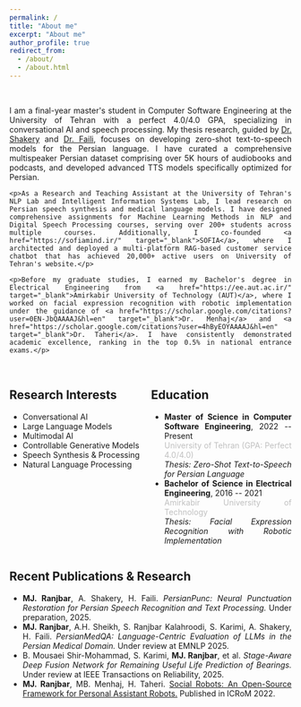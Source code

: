 ```yaml
---
permalink: /
title: "About me"
excerpt: "About me"
author_profile: true
redirect_from: 
  - /about/
  - /about.html
---
```

<br />
<div style="text-align: justify;">
    <p>I am a final-year master's student in Computer Software Engineering at the University of Tehran with a perfect 4.0/4.0 GPA, specializing in conversational AI and speech processing. My thesis research, guided by <a href="https://scholar.google.com/citations?user=E-QpN74AAAAJ&hl=en" target="_blank">Dr. Shakery</a> and <a href="https://scholar.google.se/citations?user=m5tCFEoAAAAJ&hl=en" target="_blank">Dr. Faili</a>, focuses on developing zero-shot text-to-speech models for the Persian language. I have curated a comprehensive multispeaker Persian dataset comprising over 5K hours of audiobooks and podcasts, and developed advanced TTS models specifically optimized for Persian.</p>
    
    <p>As a Research and Teaching Assistant at the University of Tehran's NLP Lab and Intelligent Information Systems Lab, I lead research on Persian speech synthesis and medical language models. I have designed comprehensive assignments for Machine Learning Methods in NLP and Digital Speech Processing courses, serving over 200+ students across multiple courses. Additionally, I co-founded <a href="https://sofiamind.ir/" target="_blank">SOFIA</a>, where I architected and deployed a multi-platform RAG-based customer service chatbot that has achieved 20,000+ active users on University of Tehran's website.</p>
    
    <p>Before my graduate studies, I earned my Bachelor's degree in Electrical Engineering from <a href="https://ee.aut.ac.ir/" target="_blank">Amirkabir University of Technology (AUT)</a>, where I worked on facial expression recognition with robotic implementation under the guidance of <a href="https://scholar.google.com/citations?user=0EN-JbQAAAAJ&hl=en" target="_blank">Dr. Menhaj</a> and <a href="https://scholar.google.com/citations?user=4hByEOYAAAAJ&hl=en" target="_blank">Dr. Taheri</a>. I have consistently demonstrated academic excellence, ranking in the top 0.5% in national entrance exams.</p>
<br />
    <div style="display: flex; justify-content: space-between;">
        <div style="flex: 1; margin-right: 1px;">
            <h2>Research Interests</h2>
            <ul>
              <li>Conversational AI</li>
              <li>Large Language Models</li>
              <li>Multimodal AI</li>
              <li>Controllable Generative Models</li>
              <li>Speech Synthesis & Processing</li>
              <li>Natural Language Processing</li>
            </ul>
        </div>
        <div style="flex: 1; margin-left: 1px;">
            <h2>Education</h2>
            <ul>
                <li>
                    <strong>Master of Science in Computer Software Engineering</strong>, 2022 -- Present<br />
                    <span style="color: silver;">University of Tehran (GPA: Perfect 4.0/4.0)</span><br />
                    <em>Thesis: Zero-Shot Text-to-Speech for Persian Language</em>
                </li>
                <li>
                    <strong>Bachelor of Science in Electrical Engineering</strong>, 2016 -- 2021<br />
                    <span style="color: silver;">Amirkabir University of Technology</span><br />
                    <em>Thesis: Facial Expression Recognition with Robotic Implementation</em>
                </li>
            </ul>
        </div>
    </div>
    <h2>Recent Publications & Research</h2>
    <ul>
        <li><strong>MJ. Ranjbar</strong>, A. Shakery, H. Faili. <em>PersianPunc: Neural Punctuation Restoration for Persian Speech Recognition and Text Processing.</em> Under preparation, 2025.</li>
        <li><strong>MJ. Ranjbar</strong>, A.H. Sheikh, S. Ranjbar Kalahroodi, S. Karimi, A. Shakery, H. Faili. <em>PersianMedQA: Language-Centric Evaluation of LLMs in the Persian Medical Domain.</em> Under review at EMNLP 2025.</li>
        <li>B. Mousaei Shir-Mohammad, S. Karimi, <strong>MJ. Ranjbar</strong>, et al. <em>Stage-Aware Deep Fusion Network for Remaining Useful Life Prediction of Bearings.</em> Under review at IEEE Transactions on Reliability, 2025.</li>
        <li><strong>MJ. Ranjbar</strong>, MB. Menhaj, H. Taheri. <a href="https://ieeexplore.ieee.org/document/10025253" target="_blank">Social Robots: An Open-Source Framework for Personal Assistant Robots.</a> Published in ICRoM 2022.</li>
    </ul>
</div>
<br />
